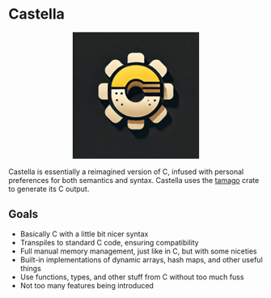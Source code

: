 # Castella

<div style="text-align: center;">
  <img src="assets/logo.webp" alt="Castella's logo" width="250">
</div>

Castella is essentially a reimagined version of C, infused with personal preferences for both semantics and syntax. Castella uses the [tamago](https://crates.io/crates/tamago) crate to generate its C output.

## Goals

- Basically C with a little bit nicer syntax
- Transpiles to standard C code, ensuring compatibility
- Full manual memory management, just like in C, but with some niceties
- Built-in implementations of dynamic arrays, hash maps, and other useful things
- Use functions, types, and other stuff from C without too much fuss
- Not too many features being introduced

